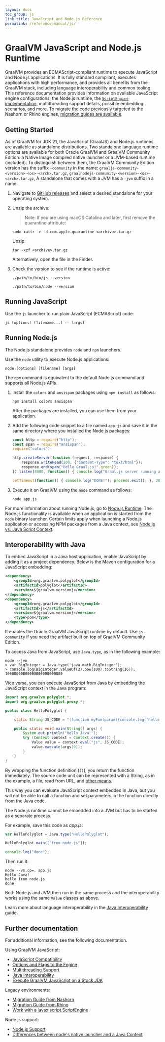 ```yaml
---
layout: docs
toc_group: js
link_title: JavaScript and Node.js Reference
permalink: /reference-manual/js/
---
```

# GraalVM JavaScript and Node.js Runtime

GraalVM provides an ECMAScript-compliant runtime to execute JavaScript and Node.js applications.
It is fully standard compliant, executes applications with high performance, and provides all benefits from the GraalVM stack, including language interoperability and common tooling.
This reference documentation provides information on available JavaScript engine configurations, the Node.js runtime, the [`ScriptEngine` implementation](ScriptEngine.md), multithreading support details, possible embedding scenarios, and more.
To migrate the code previously targeted to the Nashorn or Rhino engines, [migration guides are available](NashornMigrationGuide.md).

## Getting Started

As of GraalVM for JDK 21, the JavaScript (GraalJS) and Node.js runtimes are available as standalone distributions. 
Two standalone language runtime options are available for both Oracle GraalVM and GraalVM Community Edition: a Native Image compiled native launcher or a JVM-based runtime (included).
To distinguish between them, the GraalVM Community Edition version has the suffix `-community` in the name: `graaljs-community-<version>-<os>-<arch>.tar.gz`, `graalnodejs-community-<version>-<os>-<arch>.tar.gz`, 
A standalone that comes with a JVM has a `-jvm` suffix in a name.

1. Navigate to [GitHub releases](https://github.com/oracle/graaljs/releases/) and select a desired standalone for your operating system. 

2. Unzip the archive:

    > Note: If you are using macOS Catalina and later, first remove the quarantine attribute:
    ```shell
    sudo xattr -r -d com.apple.quarantine <archive>.tar.gz
    ```
    Unzip:
    ```shell
    tar -xzf <archive>.tar.gz
    ```
    Alternatively, open the file in the Finder.

3. Check the version to see if the runtime is active:
    ```shell
    ./path/to/bin/js --version
    ```
    ```shell
    ./path/to/bin/node --version
    ```

## Running JavaScript

Use the `js` launcher to run plain JavaScript (ECMAScript) code:
```shell
js [options] [filename...] -- [args]
```

## Running Node.js

The Node.js standalone provides `node` and `npm` launchers.

Use the `node` utility to execute Node.js applications:
```shell
node [options] [filename] [args]
```
The `npm` command is equivalent to the default Node.js command and supports all Node.js APIs.

1. Install the `colors` and `ansispan` packages using `npm install` as follows:
    ```shell
    npm install colors ansispan
    ```
    After the packages are installed, you can use them from your application.

2. Add the following code snippet to a file named `app.js` and save it in the same directory where you installed the Node.js packages:
    ```js
    const http = require("http");
    const span = require("ansispan");
    require("colors");

    http.createServer(function (request, response) {
        response.writeHead(200, {"Content-Type": "text/html"});
        response.end(span("Hello Graal.js!".green));
    }).listen(8000, function() { console.log("Graal.js server running at http://127.0.0.1:8000/".red); });

    setTimeout(function() { console.log("DONE!"); process.exit(); }, 2000);
    ```

3. Execute it on GraalVM using the `node` command as follows:
    ```shell
    node app.js
    ```

For more information about running Node.js, go to [Node.js Runtime](NodeJS.md).
The Node.js functionality is available when an application is started from the `node` binary launcher.
Certain limits apply when launching a Node.js application or accessing NPM packages from a Java context, see [Node.js vs. Java Script Context](NodeJSVSJavaScriptContext.md).

## Interoperability with Java

To embed JavaScript in a Java host application, enable JavaScript by adding it as a project dependency.
Below is the Maven configuration for a JavaScript embedding:
```xml
<dependency>
    <groupId>org.graalvm.polyglot</groupId>
    <artifactId>polyglot</artifactId>
    <version>${graalvm.version}</version>
</dependency>
<dependency>
    <groupId>org.graalvm.polyglot</groupId>
    <artifactId>js</artifactId>
    <version>${graalvm.version}</version>
    <type>pom</type>
</dependency>
```
It enables the Oracle GraalVM JavaScript runtime by default.
Use `js-community` if you need the artifact built on top of GraalVM Community Edition.

To access Java from JavaScript, use `Java.type`, as in the following example:
```shell
node --jvm
> var BigInteger = Java.type('java.math.BigInteger');
> console.log(BigInteger.valueOf(2).pow(100).toString(16));
10000000000000000000000000
```

Vice versa, you can execute JavaScript from Java by embedding the JavaScript context in the Java program:
```java
import org.graalvm.polyglot.*;
import org.graalvm.polyglot.proxy.*;

public class HelloPolyglot {

    static String JS_CODE = "(function myFun(param){console.log('hello '+param);})";

    public static void main(String[] args) {
        System.out.println("Hello Java!");
        try (Context context = Context.create()) {
            Value value = context.eval("js", JS_CODE);
            value.execute(args[0]);
        }
    }
}
```
By wrapping the function definition (`()`), you return the function immediately.
The source code unit can be represented with a String, as in the example, a file, read from URL, and [other means](https://www.graalvm.org/sdk/javadoc/org/graalvm/polyglot/Source.html).

This way you can evaluate JavaScript context embedded in Java, but you will not be able to call a function and set parameters in the function directly from the Java code.

The Node.js runtime cannot be embedded into a JVM but has to be started as a separate process.

For example, save this code as _app.js_:
```js
var HelloPolyglot = Java.type("HelloPolyglot");

HelloPolyglot.main(["from node.js"]);

console.log("done");
```

Then run it:
```shell
node --vm.cp=. app.js
Hello Java!
hello from node.js
done
```

Both Node.js and JVM then run in the same process and the interoperability works using the same `Value` classes as above.

Learn more about language interoperability in the [Java Interoperability](JavaInteroperability.md) guide.

## Further documentation

For additional information, see the following documentation.

Using GraalVM JavaScript:
* [JavaScript Compatibility](JavaScriptCompatibility.md)
* [Options and Flags to the Engine](Options.md)
* [Multithreading Support](Multithreading.md)
* [Java Interoperability](JavaInteroperability.md)
* [Execute GraalVM JavaScript on a Stock JDK](RunOnJDK.md)

Legacy environments:
* [Migration Guide from Nashorn](NashornMigrationGuide.md)
* [Migration Guide from Rhino](RhinoMigrationGuide.md)
* [Work with a javax.script.ScriptEngine](ScriptEngine.md)

Node.js support:
* [Node.js Support](NodeJS.md)
* [Differences between node's native launcher and a Java Context](NodeJSVSJavaScriptContext.md)
